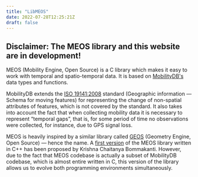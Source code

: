 ```yaml
---
title: "LibMEOS"
date: 2022-07-28T12:25:21Z
draft: false
---
```


## Disclaimer: The MEOS library and this website are in development!

MEOS (Mobility Engine, Open Source) is a C library which makes it easy to work with temporal and spatio-temporal data. It is based on [MobilityDB's](https://mobilitydb.com) data types and functions.

MobilityDB extends the [ISO 19141:2008](https://www.iso.org/standard/41445.html) standard (Geographic information — Schema for moving features) for representing the change of non-spatial attributes of features, which is not covered by the standard. It also takes into account the fact that when collecting mobility data it is necessary to represent “temporal gaps”, that is, for some period of time no observations were collected, for instance, due to GPS signal loss.

MEOS is heavily inspired by a similar library called [GEOS](https://libgeos.org/) (Geometry Engine, Open Source) — hence the name. A [first version](https://github.com/adonmo/meos) of the MEOS library written in C++ has been proposed by Krishna Chaitanya Bommakanti. However, due to the fact that MEOS codebase is actually a subset of MobilityDB codebase, which is almost entire written in C, this version of the library allows us to evolve both programming environments simultaneously.
